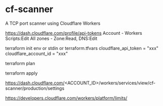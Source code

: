 # cf-scanner
A TCP port scanner using Cloudflare Workers



https://dash.cloudflare.com/profile/api-tokens
Account - Workers Scripts:Edit
All zones - Zone:Read, DNS:Edit

terraform init
env or stdin or terraform.tfvars
cloudflare_api_token = "xxx"
cloudflare_account_id = "xxx"

terraform plan

terraform apply

https://dash.cloudflare.com/<ACCOUNT_ID>/workers/services/view/cf-scanner/production/settings


https://developers.cloudflare.com/workers/platform/limits/